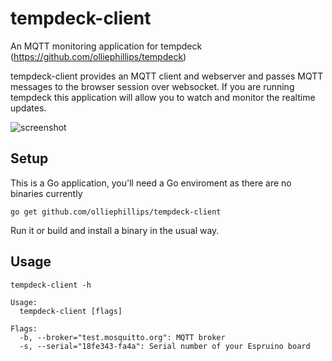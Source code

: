 # tempdeck-client

An MQTT monitoring application for tempdeck (https://github.com/olliephillips/tempdeck)

tempdeck-client provides an MQTT client and webserver and passes MQTT messages to the browser session over websocket. If you are running tempdeck this application will allow you to watch and monitor the realtime updates.

![screenshot](https://cloud.githubusercontent.com/assets/7113347/12064000/551a2f24-afb0-11e5-83f8-7ce98eebc1f7.png)

## Setup
This is a Go application, you'll need a Go enviroment as there are no binaries currently

```
go get github.com/olliephillips/tempdeck-client
```
Run it or build and install a binary in the usual way.

## Usage

```
tempdeck-client -h
```

```
Usage:
  tempdeck-client [flags]

Flags:
  -b, --broker="test.mosquitto.org": MQTT broker
  -s, --serial="18fe343-fa4a": Serial number of your Espruino board
```

